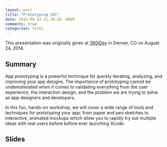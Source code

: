 ```yaml
---
layout: post
title: "Prototyping 101"
date: 2014-08-24 21:39:20 -0600
comments: true
categories: talks
---
```


This presentation was originally given at [360iDev](http://360idev.com) in Denver, CO on August 24, 2014.

Summary
-------

App prototyping is a powerful technique for quickly iterating, analyzing, and improving your app designs. The importance of prototyping cannot be underestimated when it comes to validating everything from the user experience, the interaction design, and the problem we are trying to solve as app designers and developers.

In this fun, hands-on workshop, we will cover a wide range of tools and techniques for prototyping your app; from paper and pen sketches to interactive, animated mockups which allow you to rapidly try out multiple ideas with real users before before ever launching Xcode.

Slides
------

<script async class="speakerdeck-embed" data-id="78b70940104f01324de07ae407783e32" data-ratio="1.6" src="//speakerdeck.com/assets/embed.js"></script>
